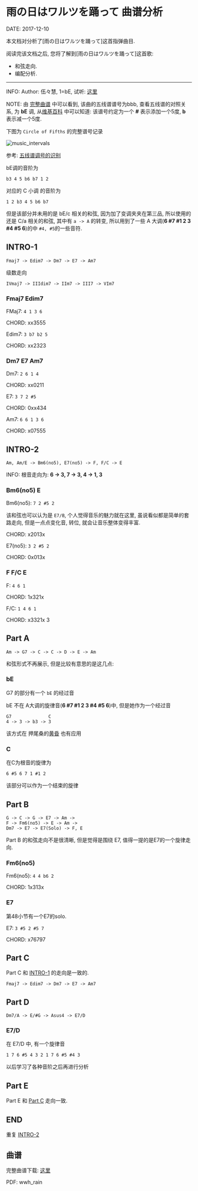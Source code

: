 雨の日はワルツを踊って 曲谱分析
==============================

DATE: 2017-12-10

本文档对分析了[雨の日はワルツを踊って]这首指弹曲目.

阅读完该文档之后, 您将了解到[雨の日はワルツを踊って]这首歌:

* 和弦走向.
* 编配分析.

--------------------------------------------------------------------------------

INFO: Author: 伍々慧, 1=bE, 试听: [这里](https://www.xiami.com/song/1771866339)

NOTE: 由 [完整曲谱](#曲谱) 中可以看到, 该曲的五线谱谱号为bbb, 查看五线谱的对照关系, 为 **bE** 调,
从[维基百科](https://en.wikipedia.org/wiki/Key_signature) 中可以知道: 该谱号约定为一个 **#** 表示添加一个5度, **b** 表示减一个5度.

下图为 `Circle of Fifths` 的完整谱号记录

![music_intervals](images/music_intervals.png)

参考: [五线谱调号的识别](https://www.sin80.com/guide/staff-key-signature)

bE调的音阶为

```
b3 4 5 b6 b7 1 2
```

对应的 C 小调 的音阶为

```
1 2 b3 4 5 b6 b7
```

但是该部分并未用的是 bE/c 相关的和弦, 因为加了变调夹夹在第三品, 所以使用的还是 C/a 相关的和弦,
其中有 `a -> A` 的转变, 所以用到了一些 A 大调(**6 #7 #1 2 3 #4 #5 6**)的中 `#4, #5`的一些音符.

INTRO-1
-------
```
Fmaj7 -> Edim7 -> Dm7 -> E7 -> Am7
```

级数走向

```
IVmaj7 -> IIIdim7 -> IIm7 -> III7 -> VIm7
```

### Fmaj7 Edim7
FMaj7: `4 1 3 6`

CHORD: xx3555

Edim7: `3 b7 b2 5`

CHORD: xx2323

### Dm7 E7 Am7
Dm7: `2 6 1 4`

CHORD: xx0211

E7: `3 7 2 #5`

CHORD: 0xx434

Am7: `6 6 1 3 6`

CHORD: x07555

INTRO-2
-------
```
Am, Am/E -> Bm6(no5), E7(no5) -> F, F/C -> E
```

INFO: 根音走向为: **6 -> 3, 7 -> 3, 4 -> 1, 3**

### Bm6(no5) E
Bm6(no5): `7 2 #5 2`

该和弦也可以认为是 `E7/B`, 个人觉得音乐的魅力就在这里, 虽说看似都是简单的套路走向,
但是一点点变化音, 转位, 就会让音乐整体变得丰富.

CHORD: x2013x

E7(no5): `3 2 #5 2`

CHORD: 0x013x

### F F/C E
F: `4 6 1`

CHORD: 1x321x

F/C: `1 4 6 1`

CHORD: x3321x 3

Part A
------
```
Am -> G7 -> C -> C -> D -> E -> Am
```

和弦形式不再展示, 但是比较有意思的是这几点:

### bE
G7 的部分有一个 `bE` 的经过音

bE 不在 A大调的旋律音(**6 #7 #1 2 3 #4 #5 6**)中, 但是她作为一个经过音

```
G7              C
4 -> 3 -> b3 -> 3
```

该方式在 押尾桑的[黄昏](https://www.xiami.com/song/8GijP5ee1c0?spm=a1z1s.6659513.0.0.mOoE4Q) 也有应用

### C
在C为根音的旋律为

```
6 #5 6 7 1 #1 2
```

该部分可以作为一个结束的旋律

Part B
------
```
G -> C -> G -> E7 -> Am ->
F -> Fm6(no5) -> E -> Am ->
Dm7 -> E7 -> E7(Solo) -> F, E
```

Part B 的和弦走向不是很清晰, 但是觉得是围绕 E7, 值得一提的是E7的一个旋律走向.

### Fm6(no5)
Fm6(no5): `4 4 b6 2`

CHORD: 1x313x

### E7
第48小节有一个E7的solo.

E7: `3 #5 2 #5 7`

CHORD: x76797

Part C
-----
Part C 和 [INTRO-1](#intro-1) 的走向是一致的.

```
Fmaj7 -> Edim7 -> Dm7 -> E7 -> Am7
```

Part D
------
```
Dm7/A -> E/#G -> Asus4 -> E7/D
```

### E7/D
在 E7/D 中, 有一个旋律音

```
1 7 6 #5 4 3 2 1 7 6 #5 #4 3
```

以后学习了各种音阶之后再进行分析

Part E
------
Part E 和 [Part C](#part-c) 走向一致.

END
---
重复 [INTRO-2](#intro-2)

曲谱
----
完整曲谱下载: [这里](https://github.com/dengqinghua/roses/raw/master/assets/doc/wwh_rain.pdf)

PDF: wwh_rain
